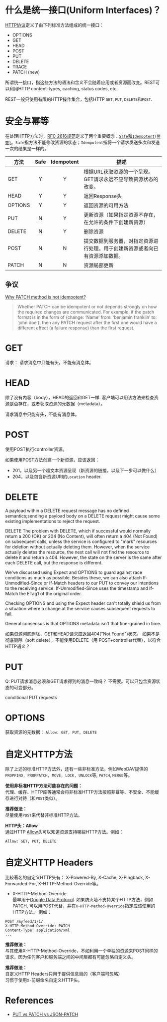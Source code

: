 # 什么是统一接口(Uniform Interfaces)？
[HTTP协议](https://tools.ietf.org/html/rfc2616)定义了由下列标准方法组成的统一接口：
  - OPTIONS
  - GET
  - HEAD
  - POST
  - PUT
  - DELETE
  - TRACE
  - PATCH (new)

所谓统一接口，指这些方法的语法和含义不会随着应用或者资源而改变。REST可以利用HTTP content-types, caching, status codes, etc.

REST一般只使用有限的HTTP操作集合，包括HTTP `GET`, `PUT`, `DELETE`和`POST`.



# 安全与幂等
在处理HTTP方法时，[RFC 2616规范](https://www.ietf.org/rfc/rfc2616.txt)定义了两个重要概念：[`Safe`和`Idempotent(幂等)`](https://tools.ietf.org/html/rfc7231#section-4.2)。`Safe`指方法不能修改资源的状态；`Idempotent`指将一个请求发送多次和发送一次的结果是一样的。

|方法   |Safe     |Idempotent |描述|
|------ |:------: |:------:   |------|
|GET    |Y        |Y          |根据URL获取资源的一个呈现。<br>GET请求永远不应导致资源状态的改变。|
|HEAD   |Y        |Y           |返回Response头|
|OPTIONS|Y        |Y           |返回资源的可用方法|
|PUT    |N        |Y          |更新资源（如果指定资源不存在，在允许的条件下创建新资源）|
|DELETE |N        |Y          |删除资源|
|POST   |N        |N          |提交数据到服务器，对指定资源进行处理。用于创建新资源或者向已有资源添加数据。|
|PATCH  |N        |N          |资源局部更新|

## 争议
[Why PATCH method is not idempotent?](https://softwareengineering.stackexchange.com/questions/260818/why-patch-method-is-not-idempotent)  
> Whether PATCH can be idempotent or not depends strongly on how the required changes are communicated. For example, if the patch format is in the form of {change: ‘Name’ from: ‘benjamin franklin’ to: ‘john doe’}, then any PATCH request after the first one would have a different effect (a failure response) than the first request.  


# GET
请求：
请求消息中只能有头，不能有消息体。


# HEAD
除了没有内容（body），HEAD的返回和GET一样. 客户端可以用该方法来检查资源是否存在，或者获取资源的元数据（metadata）。

请求消息中只能有头，不能有消息体。


# POST
使用POST执行controller资源。

如果使用POST方法创建一个新资源，应该返回：
- 201，以及另一个超文本资源呈现（新资源的链接，以及下一步可以做什么）
- 204，以及包含新资源URI的`Location` header.



# DELETE
   A payload within a DELETE request message has no defined semantics;sending a payload body on a DELETE request might cause some existing implementations to reject the request.

   DELETE
   The problem with DELETE, which if successful would normally return a 200 (OK) or 204 (No Content), will often return a 404 (Not Found) on subsequent calls, unless the service is configured to "mark" resources for deletion without actually deleting them. However, when the service actually deletes the resource, the next call will not find the resource to delete it and return a 404. However, the state on the server is the same after each DELETE call, but the response is different.


   We've discussed using Expect and OPTIONS to guard against race conditions as much as possible. Besides these, we can also attach If-Unmodified-Since or If-Match headers to our PUT to convey our intentions to the receiving service. If-Unmodified-Since uses the timestamp and If-Match the ETag1 of the original order.   

   Checking OPTIONS and using the Expect header can't totally shield us from a situation where a change at the service causes subsequent requests to fail.

   General consensus is that OPTIONS metadata isn't that fine-grained in time.

如果资源彻底删除，GET和HEAD请求应返回404("Not Found")状态。
如果不是彻底删除（soft delete），不能使用DELETE（用 POST+controller代替），以符合HTTP语义？


# PUT
Q: PUT请求消息必须和GET请求得到的消息一致吗？
不需要。可以只包含资源状态的可变部分。

conditional PUT requests

# OPTIONS
获取资源的元数据：
`Allow: GET, PUT, DELETE`


# 自定义HTTP方法
除了上述的标准HTTP方法外，还有一些非标准方法，例如WebDAV提供的`PROPFIND, PROPPATCH, MOVE, LOCK, UNLOCK`等, `PATCH`, `MERGE`等。

**使用非标准HTTP方法可能存在的问题：**  
代理、缓存、HTTP库等通常会将非标准HTTP方法按照非幂等、不安全、不能缓存进行对待（和`POST`类似）。

**推荐做法：**   
尽量使用`POST`来代替非标准HTTP方法。

**HTTP头：Allow**  
通过HTTP [Allow](https://www.w3.org/Protocols/rfc2616/rfc2616-sec14.html#sec14.7)头可以知道资源支持哪些HTTP方法。例如：  
```
Allow: GET, PUT, DELETE
```

# 自定义HTTP Headers
比较著名的自定义HTTP头有： X-Powered-By, X-Cache, X-Pingback, X-Forwarded-For, X-HTTP-Method-Override等。
- X-HTTP-Method-Override  
最早用于[Google Data Protocol](https://developers.google.com/gdata/docs/2.0/basics). 如果防火墙不支持某个HTTP方法，例如PATCH, 可以用POST代替，并在`X-HTTP-Method-Override`指定应该使用的HTTP方法。 例如：
```
POST /myfeed/1/1/
X-HTTP-Method-Override: PATCH
Content-Type: application/xml
...
```

**推荐做法：**  
与其使用X-HTTP-Method-Override，不如利用一个单独的资源来POST同样的请求。因为任何客户和服务端之间的中间层都有可能忽略自定义头。


**推荐做法：**  
自定义HTTP Headers只用于提供信息目的（客户端可忽略）  
习惯于使用`X-`前缀命名自定义HTTP头。


# References
- [PUT vs PATCH vs JSON-PATCH](https://philsturgeon.uk/api/2016/05/03/put-vs-patch-vs-json-patch/)
